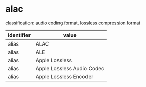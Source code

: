 # alac
classification: [audio coding format](audio.md), [lossless compression format](compression.md)

| identifier     | value
| -------------- | -----
| alias          | ALAC
| alias          | ALE
| alias          | Apple Lossless
| alias          | Apple Lossless Audio Codec
| alias          | Apple Lossless Encoder
